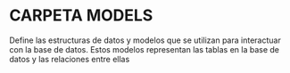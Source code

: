 # CARPETA MODELS
Define las estructuras de datos y modelos que se utilizan para interactuar con la base de datos. Estos modelos representan las tablas en la base de datos y las relaciones entre ellas